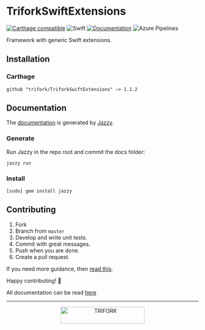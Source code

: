 # TriforkSwiftExtensions

[![Carthage compatible](https://img.shields.io/badge/Carthage-compatible-4BC51D.svg?style=flat)](https://github.com/Carthage/Carthage)
![Swift](https://img.shields.io/badge/Swift-4.2-orange.svg)
[![Documentation](https://img.shields.io/badge/Documentation-Jazzy-blue.svg)](https://trifork.github.io/TriforkSwiftExtensions/)
![Azure Pipelines](https://dev.azure.com/aar-sef/TriforkSwiftExtensions/_apis/build/status/trifork.TriforkSwiftExtensions?branchName=master)

Framework with generic Swift extensions.

## Installation
### Carthage
```
github "trifork/TriforkSwiftExtensions" ~> 1.1.2
```

## Documentation
The [documentation](https://trifork.github.io/TriforkSwiftExtensions/) is generated by [Jazzy](https://github.com/realm/jazzy).

### Generate
Run Jazzy in the repo root and commit the docs folder:
```
jazzy run
```

### Install
```
[sudo] gem install jazzy
```

## Contributing
1. Fork
2. Branch from `master`
3. Develop and write unit tests.
4. Commit with great messages.
5. Push when you are done.
6. Create a pull request.

If you need more guidance, then [read this](https://akrabat.com/the-beginners-guide-to-contributing-to-a-github-project/).

Happy contributing! 🎉

All documentation can be read [here](https://trifork.github.io/TriforkSwiftExtensions/)

---

<p align="center">
  <img width="220" height="44" src="https://trifork.com/wp-content/uploads/2018/06/Trifork_payoff_logo_RGB.png" alt="TRIFORK">
</p>
